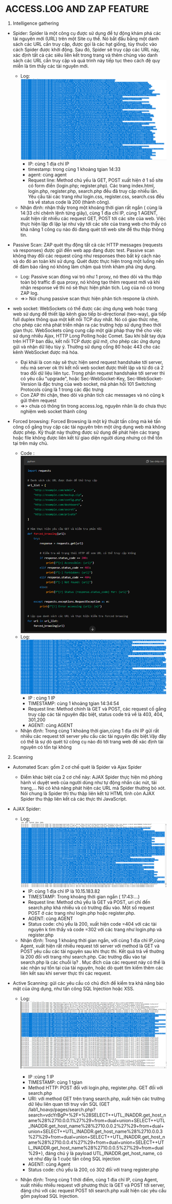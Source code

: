 # ACCESS.LOG AND ZAP FEATURE

1. Intelligence gathering 
- Spider: Spider là một công cụ được sử dụng để tự động khám phá các tài nguyên mới (URL) trên một Site cụ thể. Nó bắt đầu bằng một danh sách các URL cần truy cập, được gọi là các hạt giống, tùy thuộc vào cách Spider được khởi động. Sau đó, Spider sẽ truy cập các URL này, xác định tất cả các siêu liên kết trong trang và thêm chúng vào danh sách các URL cần truy cập và quá trình này tiếp tục theo cách đệ quy miễn là tìm thấy các tài nguyên mới.
    + Log: ![alt text](image-16.png)
        + IP: cùng 1 địa chỉ IP
        + timestamp: trong cùng 1 khoảng tgian 14:33
        + agent: cùng agent
        + Request line: Method chủ yếu là GET, POST xuất hiện ở 1 số site có form điền (login.php; register.php). Các trang index.html, login.php, register.php, search.php đều đã truy cập nhiều lần. Yêu cầu tải các trang như login.css, register.css, search.css đều trả về status code là 200 (thành công).
    -  Nhận định: nhận thấy trong một khoảng thời gian rất ngắn ( cùng là 14:33 chỉ chênh lệnh từng giây), cùng 1 địa chỉ IP, cùng 1 AGENT, xuất hiện rất nhiều các request GET, POST tới các site của web. Việc thực hiện lặp đi lặp lại như vậy tới các site của trang web cho thấy có khả năng 1 công cụ nào đó đang quét tới web site để thu thập thông tin. 

    
- Passive Scan: ZAP quét thụ động tất cả các HTTP messages (requests và responses) được gửi đến web app đang được test. Passive scan không thay đổi các request cũng như responses theo bất kỳ cách nào và do đó an toàn khi sử dụng. Quét được thực hiện trong một luồng nền để đảm bảo rằng nó không làm chậm quá trình khám phá ứng dụng.

    + Log: Passive scan đóng vai trò như 1 proxy, nó  theo dõi và thu thập toàn bộ traffic đi qua proxy, nó không tạo thêm request mới và khi nhận response về thì nó sẽ thực hiện phân tích. Log của nó có trong ZAP log. 
    + =>> Nói chung passive scan thực hiện phân tích respone là chính. 

- web socket: WebSockets có thể được các ứng dụng web hoặc trang web sử dụng để thiết lập kênh giao tiếp bi-directional (two-way), gia tiếp full duplex thông qua một kết nối TCP duy nhất. Nó có giao thức nhẹ, cho phép các nhà phát triển nhận ra các trường hợp sử dụng theo thời gian thực. WebSockets cũng cung cấp một giải pháp thay thế cho việc sử dụng nhiều Ajax, HTTP Long Polling hoặc Comet. Sau khi bắt tay dựa trên HTTP ban đầu, kết nối TCP được giữ mở, cho phép các ứng dụng gửi và nhận dữ liệu tùy ý. Thường sử dụng cổng 80 hoặc 443 cho các kênh WebSocket được mã hóa.
    + Đại khái là con này sẽ thực hiện send request handshake tới server, nếu mà server ok thì kết nối web socket được thiết lập và từ đó cả 2 trao đổi dữ liệu liên tục. Trong phần request handshake tới server thì có yêu cầu "upgrade", hoặc Sec-WebSocket-Key, Sec-WebSocket-Version là đặc trưng của web socket, mã phản hồi 101 Switching Protocols cũng là 1 trong các đặc trưng
    +  Con ZAP thì chặn, theo dõi và phân tích các messages và nó cũng k gửi thêm request 
    + =>> chưa có thông tin trong access.log, nguyên nhân là do chưa thực nghiệm web socket thành công

- Forced browsing: Forced Browsing là một kỹ thuật tấn công mà kẻ tấn công cố gắng truy cập các tài nguyên trên một ứng dụng web mà không được phép. Kỹ thuật này thường được sử dụng để phát hiện các trang hoặc file không được liên kết từ giao diện người dùng nhưng có thể tồn tại trên máy chủ. 
    + Code : ![alt text](image-20.png)
    + Log: ![alt text](image-21.png)
        + IP : cùng 1 IP
        + TIMESTAMP: cùng 1 khoảng tgian 14:34:54 
        + Request line: Method chính là GET và POST, các request cố gắng truy cập các tài nguyên đặc biệt, status code trả về là 403, 404, 301,200
        + AGENT: cùng AGENT
    + Nhận định: Trong cùng 1 khoảng thời gian,cùng 1 địa chỉ IP gửi rất nhiều các request tới server yêu cầu các tài nguyên đặc biệt.Vậy đây có thể là sự dò quét từ công cụ nào đó tới trang web để xác định tài nguyên có tồn tại không 

2. Scanning
- Automated Scan: gồm 2 cơ chế quét là Spider và Ajax Spider
    + Điểm khác biệt của 2 cơ chế này: AJAX Spider thực hiện mô phỏng hành vi duyệt web của người dùng như tự động nhấn các nút, tải trang,... Nó có khả năng phát hiện các URL mà Spider thường bỏ xót. Nói chung là Spider thì thu thập liên kết từ HTML tĩnh còn AJAX Spider thu thập liên kết cả các thực thi JavaScript.
- AJAX Spider: 
    + Log; ![alt text](image-22.png)
        + IP: cùng 1 địa chỉ IP là 10.15.183.82
        + TIMESTAMP: Trong khoảng thời gian ngắn ( 17:43:...)
        + Request line: Method chủ yếu là GET và POST, uri chỉ đến search.php khá nhiều và có trường đầu vào. Một số request POST ở các trang như login.php hoặc register.php.
        + AGENT: cùng AGENT
        + Status code: chủ yếu là 200, xuất hiện code =404 với các tài nguyên k tìm thấy và code =302 với các trang như login.php và register.php
    + Nhận định: Trong 1 khoảng thời gian ngắn, với cùng 1 địa chỉ IP,cùng Agent, xuất hiện rất nhiều request tới server với method là GET và POST yêu cầu các tài nguyên sau khi thực thi. Kết quả trả về thường là 200 đối với trang như search.php. Các trường đầu vào tại search.php là các chuỗi lạ? . Mục đích của các request này có thể là xác nhận sự tồn tại của tài nguyên, hoặc dò quét tìm kiếm thêm các liên kết sau khi server thực thi các request.

- Active Scanning: gửi các yêu cầu có chủ đích để kiểm tra khả năng bảo mật của ứng dụng, như tấn công SQL Injection hoặc XSS.
    + Log: ![alt text](image-23.png)
    
        + IP :cùng 1 IP
        + TIMESTAMP: cùng 1 tgian
        + Method HTTP: POST đối với login.php, register.php. GET đối với search.php
        + URI: với method GET trên trang search.php, xuất hiện các trường dữ liệu liên quan tới truy vấn SQL (GET /lab1_hoavp/pages/search.php?search=vdcYrBgP+%2F+%28SELECT++UTL_INADDR.get_host_name%28%2710.0.0.1%27%29+from+dual+union+SELECT++UTL_INADDR.get_host_name%28%2710.0.0.2%27%29+from+dual+union+SELECT++UTL_INADDR.get_host_name%28%2710.0.0.3%27%29+from+dual+union+SELECT++UTL_INADDR.get_host_name%28%2710.0.0.4%27%29+from+dual+union+SELECT++UTL_INADDR.get_host_name%28%2710.0.0.5%27%29+from+dual%29+), đáng chú ý là payload UTL_INADDR.get_host_name, có vẻ như đây là 1 cuộc tấn công SQL injection
        + AGENT: cùng Agent
        + Status code: chủ yếu là 200, có 302 đối với trang register.php
    + Nhận định: Trong cùng 1 thời điểm, cùng 1 địa chỉ IP, cùng Agent, xuất nhiều nhiều request với phương thức là GET và POST tới server, đáng chú với các request POST tới search.php xuất hiện các yêu cầu gồm payload SQL Injection. 